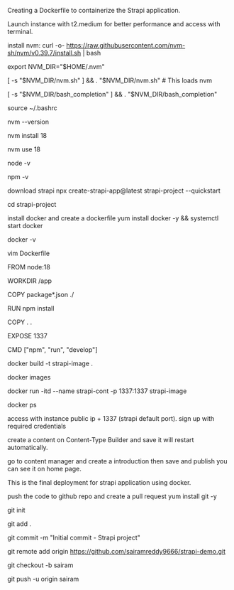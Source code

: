 Creating a Dockerfile to containerize the Strapi application.

Launch instance with t2.medium for better performance and access with terminal.

install nvm:
curl -o- https://raw.githubusercontent.com/nvm-sh/nvm/v0.39.7/install.sh | bash

export NVM_DIR="$HOME/.nvm"

[ -s "$NVM_DIR/nvm.sh" ] && . "$NVM_DIR/nvm.sh" # This loads nvm

[ -s "$NVM_DIR/bash_completion" ] && . "$NVM_DIR/bash_completion"

source ~/.bashrc

nvm --version

nvm install 18

nvm use 18

node -v

npm -v

download strapi
npx create-strapi-app@latest strapi-project --quickstart

cd strapi-project

install docker and create a dockerfile
yum install docker -y && systemctl start docker

docker -v

vim Dockerfile

FROM node:18

WORKDIR /app

COPY package*.json ./

RUN npm install

COPY . .

EXPOSE 1337

CMD ["npm", "run", "develop"]

docker build -t strapi-image .

docker images

docker run -itd --name strapi-cont -p 1337:1337 strapi-image

docker ps

access with instance public ip + 1337 (strapi default port).
sign up with required credentials

create a content on Content-Type Builder and save it will restart automatically.

go to content manager and create a introduction then save and publish you can see it on home page.

This is the final deployment for strapi application using docker.

push the code to github repo and create a pull request
yum install git -y

git init

git add .

git commit -m "Initial commit - Strapi project"

git remote add origin https://github.com/sairamreddy9666/strapi-demo.git

git checkout -b sairam

git push -u origin sairam
